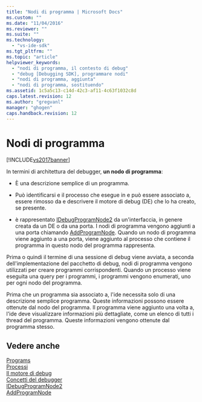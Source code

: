 ```yaml
---
title: "Nodi di programma | Microsoft Docs"
ms.custom: ""
ms.date: "11/04/2016"
ms.reviewer: ""
ms.suite: ""
ms.technology: 
  - "vs-ide-sdk"
ms.tgt_pltfrm: ""
ms.topic: "article"
helpviewer_keywords: 
  - "nodi di programma, il contesto di debug"
  - "debug [Debugging SDK], programmare nodi"
  - "nodi di programma, aggiunta"
  - "nodi di programma, sostituendo"
ms.assetid: 1c5a5c13-c14d-42c3-af11-4c63f1032c8d
caps.latest.revision: 12
ms.author: "gregvanl"
manager: "ghogen"
caps.handback.revision: 12
---
```

# Nodi di programma
[!INCLUDE[vs2017banner](../../code-quality/includes/vs2017banner.md)]

In termini di architettura del debugger, **un nodo di programma**:  
  
-   È una descrizione semplice di un programma.  
  
-   Può identificarsi e il processo che esegue in e può essere associato a, essere rimosso da e descrivere il motore di debug \(DE\) che lo ha creato, se presente.  
  
-   è rappresentato [IDebugProgramNode2](../../extensibility/debugger/reference/idebugprogramnode2.md) da un'interfaccia, in genere creata da un DE o da una porta.  I nodi di programma vengono aggiunti a una porta chiamando [AddProgramNode](../../extensibility/debugger/reference/idebugportnotify2-addprogramnode.md).  Quando un nodo di programma viene aggiunto a una porta, viene aggiunto al processo che contiene il programma in questo nodo del programma rappresenta.  
  
 Prima o quindi il termine di una sessione di debug viene avviata, a seconda dell'implementazione del pacchetto di debug, nodi di programma vengono utilizzati per creare programmi corrispondenti.  Quando un processo viene eseguita una query per i programmi, i programmi vengono enumerati, uno per ogni nodo del programma.  
  
 Prima che un programma sia associato a, l'ide necessita solo di una descrizione semplice programma.  Queste informazioni possono essere ottenute dal nodo del programma.  Il programma viene aggiunto una volta a, l'ide deve visualizzare informazioni più dettagliate, come un elenco di tutti i thread del programma.  Queste informazioni vengono ottenute dal programma stesso.  
  
## Vedere anche  
 [Programs](../../extensibility/debugger/programs.md)   
 [Processi](../../extensibility/debugger/processes.md)   
 [Il motore di debug](../../extensibility/debugger/debug-engine.md)   
 [Concetti del debugger](../../extensibility/debugger/debugger-concepts.md)   
 [IDebugProgramNode2](../../extensibility/debugger/reference/idebugprogramnode2.md)   
 [AddProgramNode](../../extensibility/debugger/reference/idebugportnotify2-addprogramnode.md)